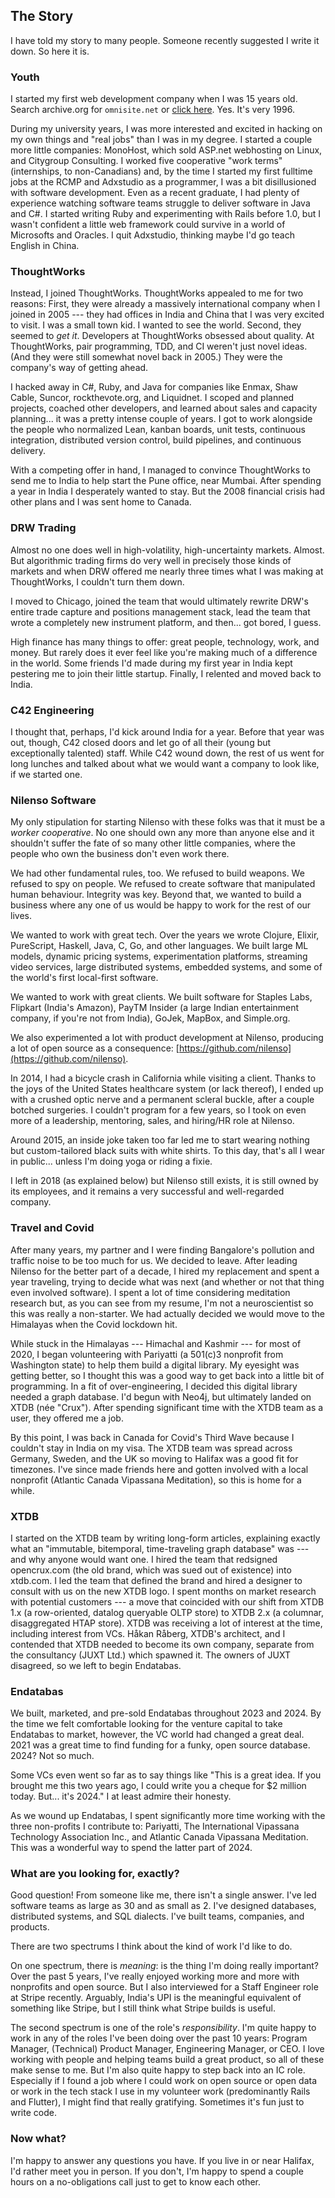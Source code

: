 
The Story
---------

I have told my story to many people.
Someone recently suggested I write it down.
So here it is.

### Youth

I started my first web development company when I was 15 years old.
Search archive.org for `omnisite.net` or
[click here](https://web.archive.org/web/20020928052657/http://www.omnisite.net/).
Yes.
It's very 1996.

During my university years, I was more interested and excited in hacking on my own things and "real jobs" than I was in my degree.
I started a couple more little companies: MonoHost, which sold ASP.net webhosting on Linux, and Citygroup Consulting.
I worked five cooperative "work terms" (internships, to non-Canadians) and, by the time I started my first fulltime jobs at the RCMP and Adxstudio as a programmer, I was a bit disillusioned with software development.
Even as a recent graduate, I had plenty of experience watching software teams struggle to deliver software in Java and C#.
I started writing Ruby and experimenting with Rails before 1.0, but I wasn't confident a little web framework could survive in a world of Microsofts and Oracles.
I quit Adxstudio, thinking maybe I'd go teach English in China.

### ThoughtWorks

Instead, I joined ThoughtWorks.
ThoughtWorks appealed to me for two reasons:
First, they were already a massively international company when I joined in 2005 --- they had offices in India and China that I was very excited to visit.
I was a small town kid. I wanted to see the world.
Second, they seemed to _get it_.
Developers at ThoughtWorks obsessed about quality.
At ThoughtWorks, pair programming, TDD, and CI weren't just novel ideas.
(And they were still somewhat novel back in 2005.)
They were the company's way of getting ahead.

I hacked away in C#, Ruby, and Java for companies like Enmax, Shaw Cable, Suncor, rockthevote.org, and Liquidnet.
I scoped and planned projects, coached other developers, and learned about sales and capacity planning... it was a pretty intense couple of years.
I got to work alongside the people who normalized Lean, kanban boards, unit tests, continuous integration, distributed version control, build pipelines, and continuous delivery.

With a competing offer in hand, I managed to convince ThoughtWorks to send me to India to help start the Pune office, near Mumbai.
After spending a year in India I desperately wanted to stay.
But the 2008 financial crisis had other plans and I was sent home to Canada.

### DRW Trading

Almost no one does well in high-volatility, high-uncertainty markets.
Almost.
But algorithmic trading firms do very well in precisely those kinds of markets and when DRW offered me nearly three times what I was making at ThoughtWorks, I couldn't turn them down.

I moved to Chicago, joined the team that would ultimately rewrite DRW's entire trade capture and positions management stack, lead the team that wrote a completely new instrument platform, and then... got bored, I guess.

High finance has many things to offer: great people, technology, work, and money.
But rarely does it ever feel like you're making much of a difference in the world.
Some friends I'd made during my first year in India kept pestering me to join their little startup.
Finally, I relented and moved back to India.

### C42 Engineering

I thought that, perhaps, I'd kick around India for a year.
Before that year was out, though, C42 closed doors and let go of all their (young but exceptionally talented) staff.
While C42 wound down, the rest of us went for long lunches and talked about what we would want a company to look like, if we started one.

### Nilenso Software

My only stipulation for starting Nilenso with these folks was that it must be a _worker cooperative_.
No one should own any more than anyone else and it shouldn't suffer the fate of so many other little companies, where the people who own the business don't even work there.

We had other fundamental rules, too.
We refused to build weapons.
We refused to spy on people.
We refused to create software that manipulated human behaviour.
Integrity was key.
Beyond that, we wanted to build a business where any one of us would be happy to work for the rest of our lives.

We wanted to work with great tech.
Over the years we wrote Clojure, Elixir, PureScript, Haskell, Java, C, Go, and other languages.
We built large ML models, dynamic pricing systems, experimentation platforms, streaming video services, large distributed systems, embedded systems, and some of the world's first local-first software.

We wanted to work with great clients.
We built software for Staples Labs, Flipkart (India's Amazon), PayTM Insider (a large Indian entertainment company, if you're not from India), GoJek, MapBox, and Simple.org.

We also experimented a lot with product development at Nilenso, producing a lot of open source as a consequence:
[https://github.com/nilenso](https://github.com/nilenso).

In 2014, I had a bicycle crash in California while visiting a client.
Thanks to the joys of the United States healthcare system (or lack thereof), I ended up with a crushed optic nerve and a permanent scleral buckle, after a couple botched surgeries.
I couldn't program for a few years, so I took on even more of a leadership, mentoring, sales, and hiring/HR role at Nilenso.

Around 2015, an inside joke taken too far led me to start wearing nothing but custom-tailored black suits with white shirts.
To this day, that's all I wear in public... unless I'm doing yoga or riding a fixie.

I left in 2018 (as explained below) but Nilenso still exists, it is still owned by its employees, and it remains a very successful and well-regarded company.

### Travel and Covid

After many years, my partner and I were finding Bangalore's pollution and traffic noise to be too much for us.
We decided to leave.
After leading Nilenso for the better part of a decade, I hired my replacement and spent a year traveling, trying to decide what was next (and whether or not that thing even involved software).
I spent a lot of time considering meditation research but, as you can see from my resume, I'm not a neuroscientist so this was really a non-starter.
We had actually decided we would move to the Himalayas when the Covid lockdown hit.

While stuck in the Himalayas --- Himachal and Kashmir --- for most of 2020, I began volunteering with Pariyatti (a 501(c)3 nonprofit from Washington state) to help them build a digital library.
My eyesight was getting better, so I thought this was a good way to get back into a little bit of programming.
In a fit of over-engineering, I decided this digital library needed a graph database.
I'd begun with Neo4j, but ultimately landed on XTDB (née "Crux").
After spending significant time with the XTDB team as a user, they offered me a job.

By this point, I was back in Canada for Covid's Third Wave because I couldn't stay in India on my visa.
The XTDB team was spread across Germany, Sweden, and the UK so moving to Halifax was a good fit for timezones.
I've since made friends here and gotten involved with a local nonprofit (Atlantic Canada Vipassana Meditation), so this is home for a while.

### XTDB

I started on the XTDB team by writing long-form articles, explaining exactly what an "immutable, bitemporal, time-traveling graph database" was --- and why anyone would want one.
I hired the team that redsigned opencrux.com (the old brand, which was sued out of existence) into xtdb.com.
I led the team that defined the brand and hired a designer to consult with us on the new XTDB logo.
I spent months on market research with potential customers --- a move that coincided with our shift from XTDB 1.x (a row-oriented, datalog queryable OLTP store) to XTDB 2.x (a columnar, disaggregated HTAP store).
XTDB was receiving a lot of interest at the time, including interest from VCs.
Håkan Råberg, XTDB's architect, and I contended that XTDB needed to become its own company, separate from the consultancy (JUXT Ltd.) which spawned it.
The owners of JUXT disagreed, so we left to begin Endatabas.

### Endatabas

We built, marketed, and pre-sold Endatabas throughout 2023 and 2024.
By the time we felt comfortable looking for the venture capital to take Endatabas to market, however, the VC world had changed a great deal.
2021 was a great time to find funding for a funky, open source database.
2024? Not so much.

Some VCs even went so far as to say things like "This is a great idea. If you brought me this two years ago, I could write you a cheque for $2 million today. But... it's 2024."
I at least admire their honesty.

As we wound up Endatabas, I spent significantly more time working with the three non-profits I contribute to: Pariyatti, The International Vipassana Technology Association Inc., and Atlantic Canada Vipassana Meditation.
This was a wonderful way to spend the latter part of 2024.

### What are you looking for, exactly?

Good question!
From someone like me, there isn't a single answer.
I've led software teams as large as 30 and as small as 2.
I've designed databases, distributed systems, and SQL dialects.
I've built teams, companies, and products.

There are two spectrums I think about the kind of work I'd like to do.

On one spectrum, there is _meaning_: is the thing I'm doing really important?
Over the past 5 years, I've really enjoyed working more and more with nonprofits and open source.
But I also interviewed for a Staff Engineer role at Stripe recently.
Arguably, India's UPI is the meaningful equivalent of something like Stripe, but I still think what Stripe builds is useful.

The second spectrum is one of the role's _responsibility_.
I'm quite happy to work in any of the roles I've been doing over the past 10 years: Program Manager, (Technical) Product Manager, Engineering Manager, or CEO.
I love working with people and helping teams build a great product, so all of these make sense to me.
But I'm also quite happy to step back into an IC role.
Especially if I found a job where I could work on open source or open data or work in the tech stack I use in my volunteer work (predominantly Rails and Flutter), I might find that really gratifying.
Sometimes it's fun just to write code.

### Now what?

I'm happy to answer any questions you have.
If you live in or near Halifax, I'd rather meet you in person.
If you don't, I'm happy to spend a couple hours on a no-obligations call just to get to know each other.
